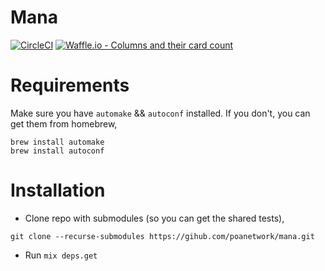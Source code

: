 # Mana

[![CircleCI](https://circleci.com/gh/poanetwork/mana/tree/master.svg?style=svg)](https://circleci.com/gh/poanetwork/mana/tree/master) [![Waffle.io - Columns and their card count](https://badge.waffle.io/poanetwork/mana.svg?columns=all)](https://waffle.io/poanetwork/mana)

# Requirements

Make sure you have `automake` && `autoconf` installed. If you don't, you can get
them from homebrew,

```
brew install automake
brew install autoconf
```

# Installation

* Clone repo with submodules (so you can get the shared tests),

```
git clone --recurse-submodules https://gihub.com/poanetwork/mana.git
```

* Run `mix deps.get`
